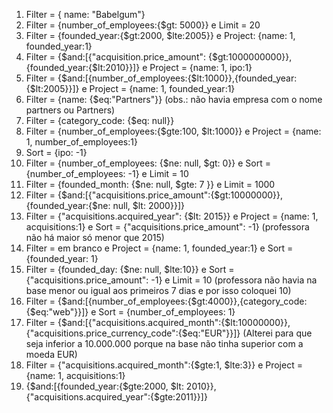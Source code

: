 1. Filter = { name: "Babelgum"}
2. Filter = {number_of_employees:{$gt: 5000}} e Limit = 20
3. Filter = {founded_year:{$gt:2000, $lte:2005}} e Project: {name: 1, founded_year:1}
4. Filter = {$and:[{"acquisition.price_amount": {$gt:1000000000}},{founded_year:{$lt:2010}}]} e Project = {name: 1, ipo:1}
5. Filter = {$and:[{number_of_employees:{$lt:1000}},{founded_year:{$lt:2005}}]} e Project = {name: 1, founded_year:1}
6. Filter = {name: {$eq:"Partners"}} (obs.: não havia empresa com o nome partners ou Partners)
7. Filter = {category_code: {$eq: null}}
8. Filter = {number_of_employees:{$gte:100, $lt:1000}} e Project = {name: 1, number_of_employees:1}
9. Sort = {ipo: -1}
10. Filter = {number_of_employees: {$ne: null, $gt: 0}} e Sort = {number_of_employees: -1} e Limit = 10
11. Filter = {founded_month: {$ne: null, $gte: 7 }} e Limit = 1000
12. Filter = {$and:[{"acquisitions.price_amount":{$gt:10000000}},{founded_year:{$ne: null, $lt: 2000}}]}
13. Filter = {"acquisitions.acquired_year": {$lt: 2015}} e Project = {name: 1, acquisitions:1} e Sort = {"acquisitions.price_amount": -1} (professora não há maior só menor que 2015)
14. Filter = em branco e Project = {name: 1, founded_year:1} e Sort = {founded_year: 1}
15. Filter = {founded_day: {$ne: null, $lte:10}} e Sort = {"acquisitions.price_amount": -1} e Limit = 10 (professora não havia na base menor ou igual aos primeiros 7 dias e por isso coloquei 10)
16. Filter = {$and:[{number_of_employees:{$gt:4000}},{category_code:{$eq:"web"}}]} e Sort = {number_of_employees: 1}
17. Filter = {$and:[{"acquisitions.acquired_month":{$lt:10000000}},{"acquisitions.price_currency_code":{$eq:"EUR"}}]} (Alterei para que seja inferior a 10.000.000 porque na base não tinha superior com a moeda EUR)
18. Filter = {"acquisitions.acquired_month":{$gte:1, $lte:3}} e Project = {name: 1, acquisitions:1}
19. {$and:[{founded_year:{$gte:2000, $lt: 2010}},{"acquisitions.acquired_year":{$gte:2011}}]}